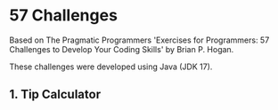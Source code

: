 # 57 Challenges

Based on The Pragmatic Programmers 'Exercises for Programmers: 57 Challenges to Develop Your Coding Skills' by Brian P. Hogan.

These challenges were developed using Java (JDK 17).

## 1. Tip Calculator